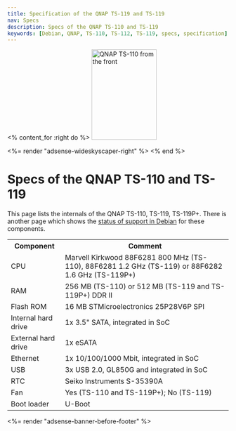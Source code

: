 ```yaml
---
title: Specification of the QNAP TS-119 and TS-119
nav: Specs
description: Specs of the QNAP TS-110 and TS-119
keywords: [Debian, QNAP, TS-110, TS-112, TS-119, specs, specification]
---
```


<% content_for :right do %>
<img src = "../images/r_qnap_ts110.jpg" class="border" alt="QNAP TS-110 from the front" width="148" height="206" />

<%= render "adsense-wideskyscaper-right" %>
<% end %>

<h1>Specs of the QNAP TS-110 and TS-119</h1>

This page lists the internals of the QNAP TS-110, TS-119, TS-119P+.  There
is another page which shows the <a href = "../status/">status of support in
Debian</a> for these components.

<table>

<tr>
<th>Component</th>
<th>Comment</th>
</tr>

<tr>
<td>CPU</td>
<td>Marvell Kirkwood 88F6281 800 MHz (TS-110), 88F6281 1.2 GHz (TS-119) or 88F6282 1.6 GHz (TS-119P+)
</td>
</tr>

<tr>
<td>RAM</td>
<td>256 MB (TS-110) or 512 MB (TS-119 and TS-119P+) DDR II</td>
</tr>

<tr>
<td>Flash ROM</td>
<td>16 MB STMicroelectronics 25P28V6P SPI</td>
</tr>

<tr>
<td>Internal hard drive</td>
<td>1x 3.5" SATA, integrated in SoC</td>
</tr>

<tr>
<td>External hard drive</td>
<td>1x eSATA</td>
</tr>

<tr>
<td>Ethernet</td>
<td>1x 10/100/1000 Mbit, integrated in SoC</td>
</tr>

<tr>
<td>USB</td>
<td>3x USB 2.0, GL850G and integrated in SoC</td>
</tr>

<tr>
<td>RTC</td>
<td>Seiko Instruments S-35390A</td>
</tr>

<tr>
<td>Fan</td>
<td>Yes (TS-110 and TS-119P+); No (TS-119)</td>
</tr>

<tr>
<td>Boot loader</td>
<td>U-Boot</td>
</tr>

</table>

<div class="bbf">
<%= render "adsense-banner-before-footer" %>
</div>

